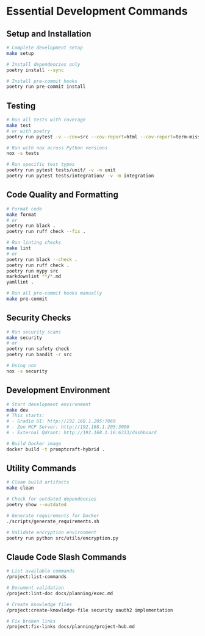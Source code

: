 # Essential Development Commands

## Setup and Installation

```bash
# Complete development setup
make setup

# Install dependencies only
poetry install --sync

# Install pre-commit hooks
poetry run pre-commit install
```

## Testing

```bash
# Run all tests with coverage
make test
# or with poetry
poetry run pytest -v --cov=src --cov-report=html --cov-report=term-missing

# Run with nox across Python versions
nox -s tests

# Run specific test types
poetry run pytest tests/unit/ -v -m unit
poetry run pytest tests/integration/ -v -m integration
```

## Code Quality and Formatting

```bash
# Format code
make format
# or
poetry run black .
poetry run ruff check --fix .

# Run linting checks
make lint
# or
poetry run black --check .
poetry run ruff check .
poetry run mypy src
markdownlint **/*.md
yamllint .

# Run all pre-commit hooks manually
make pre-commit
```

## Security Checks

```bash
# Run security scans
make security
# or
poetry run safety check
poetry run bandit -r src

# Using nox
nox -s security
```

## Development Environment

```bash
# Start development environment
make dev
# This starts:
# - Gradio UI: http://192.168.1.205:7860
# - Zen MCP Server: http://192.168.1.205:3000
# - External Qdrant: http://192.168.1.16:6333/dashboard

# Build Docker image
docker build -t promptcraft-hybrid .
```

## Utility Commands

```bash
# Clean build artifacts
make clean

# Check for outdated dependencies
poetry show --outdated

# Generate requirements for Docker
./scripts/generate_requirements.sh

# Validate encryption environment
poetry run python src/utils/encryption.py
```

## Claude Code Slash Commands

```bash
# List available commands
/project:list-commands

# Document validation
/project:lint-doc docs/planning/exec.md

# Create knowledge files
/project:create-knowledge-file security oauth2 implementation

# Fix broken links
/project:fix-links docs/planning/project-hub.md
```
